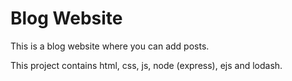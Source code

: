 # Blog Website

This is a blog website where you can add posts.

This project contains html, css, js, node (express), ejs and lodash.
